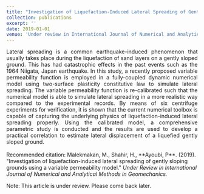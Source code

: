 ```yaml
---
title: "Investigation of Liquefaction-Induced Lateral Spreading of Gently Sloping Grounds Using a Variable Permeability Model"
collection: publications
excerpt: ''
date: 2019-01-01
venue: 'Under review in International Journal of Numerical and Analytical Methods in Geomechanics'
---
```

<div style="text-align: justify"> Lateral spreading is a common earthquake-induced phenomenon that usually takes place during
the liquefaction of sand layers on a gently sloped ground. This has had catastrophic effects in
the past events such as the 1964 Niigata, Japan earthquake. In this study, a recently proposed
variable permeability function is employed in a fully-coupled dynamic numerical model using
two-surface plasticity constitutive law to simulate lateral spreading. The variable permeability
function is re-calibrated such that the numerical model is able to simulate lateral spreading in
a more realistic way compared to the experimental records. By means of six centrifuge
experiments for verification, it is shown that the current numerical toolbox is capable of
capturing the underlying physics of liquefaction-induced lateral spreading properly. Using the
calibrated model, a comprehensive parametric study is conducted and the results are used to
develop a practical correlation to estimate lateral displacement of a liquefied gently sloped
ground.</div>
<br/>
Recommended citation: Malekmakan, M., Shahir, H., **Ayoubi, P**. (2019). &quot;Investigation of liquefaction-induced lateral spreading of gently sloping grounds using a variable permeability model.&quot; <i> Under Review in  International Journal of Numerical and Analytical Methods in Geomechanics.</i>

Note: This article is under review. Please come back later. 

